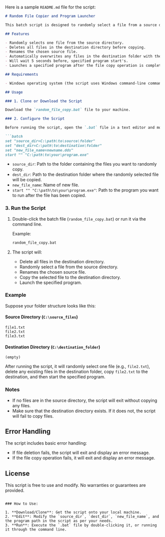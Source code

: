 Here is a sample `README.md` file for the script:

```markdown
# Random File Copier and Program Launcher

This batch script is designed to randomly select a file from a source directory, delete all files in the destination directory, copy the selected file to the destination directory, and then launch a specified program. It includes error checking to ensure the operations are completed successfully.

## Features

- Randomly selects one file from the source directory.
- Deletes all files in the destination directory before copying.
- Renames the chosen source file.
- Automatically overwrites any files in the destination folder with the newly copied file.
- Will wait 5 seconds before, specified program start's.
- Launches a specified program after the file copy operation is complete.

## Requirements

- Windows operating system (the script uses Windows command-line commands).

## Usage

### 1. Clone or Download the Script

Download the `random_file_copy.bat` file to your machine.

### 2. Configure the Script

Before running the script, open the `.bat` file in a text editor and modify the following variables to fit your needs:

```batch
set "source_dir=C:\path\to\source\folder"
set "dest_dir=C:\path\to\destination\folder"
set "new_file_name=newname.dds"
start "" "C:\path\to\your\program.exe"
```

- `source_dir`: Path to the folder containing the files you want to randomly copy.
- `dest_dir`: Path to the destination folder where the randomly selected file will be copied.
- `new_file_name`: Name of new file.
- `start "" "C:\path\to\your\program.exe"`: Path to the program you want to run after the file has been copied.

### 3. Run the Script

1. Double-click the batch file (`random_file_copy.bat`) or run it via the command line.
   
   Example:
   ```bash
   random_file_copy.bat
   ```

2. The script will:
   - Delete all files in the destination directory.
   - Randomly select a file from the source directory.
   - Renames the chosen source file.
   - Copy the selected file to the destination directory.
   - Launch the specified program.

### Example

Suppose your folder structure looks like this:

#### Source Directory (`C:\source_files`)
```
file1.txt
file2.txt
file3.txt
```

#### Destination Directory (`C:\destination_folder`)
```
(empty)
```

After running the script, it will randomly select one file (e.g., `file2.txt`), delete any existing files in the destination folder, copy `file2.txt` to the destination, and then start the specified program.

### Notes

- If no files are in the source directory, the script will exit without copying any files.
- Make sure that the destination directory exists. If it does not, the script will fail to copy files.

## Error Handling

The script includes basic error handling:
- If file deletion fails, the script will exit and display an error message.
- If the file copy operation fails, it will exit and display an error message.

## License

This script is free to use and modify. No warranties or guarantees are provided.
```

### How to Use:

1. **Download/Clone**: Get the script onto your local machine.
2. **Edit**: Modify the `source_dir`, `dest_dir`, `new_file_name`, and the program path in the script as per your needs.
3. **Run**: Execute the `.bat` file by double-clicking it, or running it through the command line.

